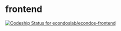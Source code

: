 # frontend
[ ![Codeship Status for econdoslab/econdos-frontend](https://codeship.com/projects/9fdcde40-3a67-0133-98f1-2693e5cde95b/status?branch=master)](https://codeship.com/projects/101877)
